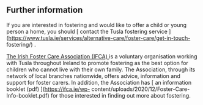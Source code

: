 ##  Further information

If you are interested in fostering and would like to offer a child or young
person a home, you should [ contact the Tusla fostering service
](https://www.tusla.ie/services/alternative-care/foster-care/get-in-touch-
fostering/) .

[ The Irish Foster Care Association (IFCA) ](https://www.ifca.ie/) is a
voluntary organisation working with Tusla throughout Ireland to promote
fostering as the best option for children who cannot live with their own
family. The Association, through its network of local branches nationwide,
offers advice, information and support for foster carers. In addition, the
Association has [ an information booklet (pdf) ](https://ifca.ie/wp-
content/uploads/2020/12/Foster-Care-Info-booklet.pdf) for those interested in
finding out more about fostering.
